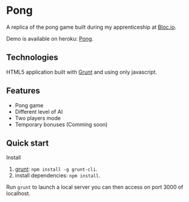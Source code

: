 Pong
=================

A replica of the pong game built during my apprenticeship at [Bloc.io](www.bloc.io).

Demo is available on heroku: [Pong](http://my-little-pong-game.herokuapp.com/).

## Technologies

HTML5 application built with [Grunt](gruntjs.com) and using only javascript.

## Features

* Pong game
* Different level of AI
* Two players mode
* Temporary bonuses (Comming soon)

## Quick start

Install

1. [grunt](gruntjs.com): `npm install -g grunt-cli`.
2. install dependencies: `npm install`.

Run `grunt` to launch a local server you can then access on port 3000 of localhost.
